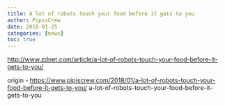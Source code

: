 ```yaml
---
title: A lot of robots touch your food before it gets to you
author: PipisCrew
date: 2018-01-25
categories: [news]
toc: true
---
```


http://www.zdnet.com/article/a-lot-of-robots-touch-your-food-before-it-gets-to-you/

origin - https://www.pipiscrew.com/2018/01/a-lot-of-robots-touch-your-food-before-it-gets-to-you/ a-lot-of-robots-touch-your-food-before-it-gets-to-you